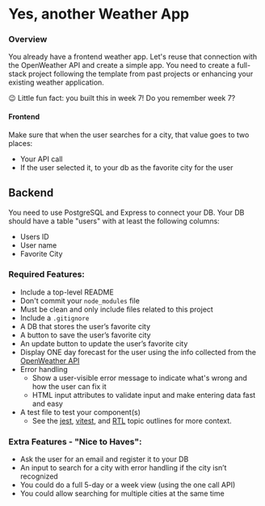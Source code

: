 # Yes, another Weather App

### Overview

You already have a frontend weather app. Let's reuse that connection with the OpenWeather API and create a simple app. You need to create a full-stack project following the template from past projects or enhancing your existing weather application.

😉 Little fun fact: you built this in week 7! Do you remember week 7?

#### Frontend

Make sure that when the user searches for a city, that value goes to two places:

- Your API call
- If the user selected it, to your db as the favorite city for the user

## Backend

You need to use PostgreSQL and Express to connect your DB. Your DB should have a table "users" with at least the following columns:

- Users ID
- User name
- Favorite City

### Required Features:

- Include a top-level README
- Don't commit your `node_modules` file
- Must be clean and only include files related to this project
- Include a `.gitignore`
- A DB that stores the user’s favorite city
- A button to save the user’s favorite city
- An update button to update the user’s favorite city
- Display ONE day forecast for the user using the info collected from the [OpenWeather API](https://openweathermap.org/api)
- Error handling
  - Show a user-visible error message to indicate what's wrong and how the user can fix it
  - HTML input attributes to validate input and make entering data fast and easy
- A test file to test your component(s)
  - See the [jest](https://github.com/Techtonica/curriculum/blob/main/testing-and-tdd/jest.md), [vitest](https://github.com/Techtonica/curriculum/blob/main/testing-and-tdd/vitest.md), and [RTL](https://github.com/Techtonica/curriculum/blob/main/testing-and-tdd/react-testing-jest-and-RTL.md) topic outlines for more context.

### Extra Features - "Nice to Haves":

- Ask the user for an email and register it to your DB
- An input to search for a city with error handling if the city isn’t recognized
- You could do a full 5-day or a week view (using the one call API)
- You could allow searching for multiple cities at the same time
